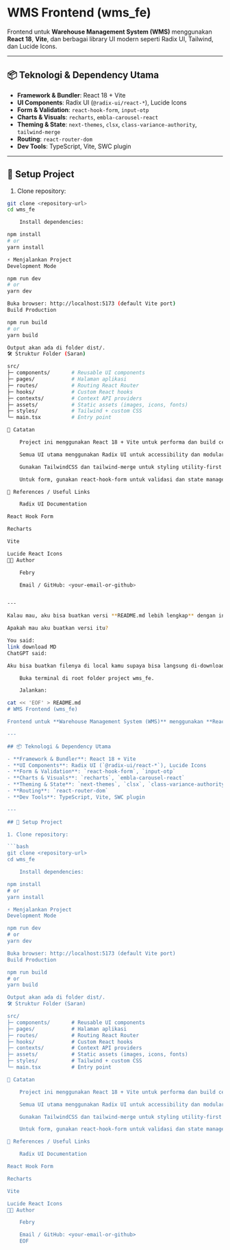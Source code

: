 # WMS Frontend (wms_fe)

Frontend untuk **Warehouse Management System (WMS)** menggunakan **React 18**, **Vite**, dan berbagai library UI modern seperti Radix UI, Tailwind, dan Lucide Icons.

---

## 📦 Teknologi & Dependency Utama

- **Framework & Bundler**: React 18 + Vite
- **UI Components**: Radix UI (`@radix-ui/react-*`), Lucide Icons
- **Form & Validation**: `react-hook-form`, `input-otp`
- **Charts & Visuals**: `recharts`, `embla-carousel-react`
- **Theming & State**: `next-themes`, `clsx`, `class-variance-authority`, `tailwind-merge`
- **Routing**: `react-router-dom`
- **Dev Tools**: TypeScript, Vite, SWC plugin

---

## 🚀 Setup Project

1. Clone repository:

```bash
git clone <repository-url>
cd wms_fe

    Install dependencies:

npm install
# or
yarn install

⚡ Menjalankan Project
Development Mode

npm run dev
# or
yarn dev

Buka browser: http://localhost:5173 (default Vite port)
Build Production

npm run build
# or
yarn build

Output akan ada di folder dist/.
🛠 Struktur Folder (Saran)

src/
├─ components/       # Reusable UI components
├─ pages/            # Halaman aplikasi
├─ routes/           # Routing React Router
├─ hooks/            # Custom React hooks
├─ contexts/         # Context API providers
├─ assets/           # Static assets (images, icons, fonts)
├─ styles/           # Tailwind + custom CSS
└─ main.tsx          # Entry point

📌 Catatan

    Project ini menggunakan React 18 + Vite untuk performa dan build cepat.

    Semua UI utama menggunakan Radix UI untuk accessibility dan modular components.

    Gunakan TailwindCSS dan tailwind-merge untuk styling utility-first dengan class variant management.

    Untuk form, gunakan react-hook-form untuk validasi dan state management ringan.

🔗 References / Useful Links

    Radix UI Documentation

React Hook Form

Recharts

Vite

Lucide React Icons
👨‍💻 Author

    Febry

    Email / GitHub: <your-email-or-github>


---

Kalau mau, aku bisa buatkan versi **README.md lebih lengkap** dengan instruksi **Tailwind setup, environment variables, dan dev tips** supaya tim bisa langsung jalanin project tanpa setup tambahan.  

Apakah mau aku buatkan versi itu?

You said:
link download MD
ChatGPT said:

Aku bisa buatkan filenya di local kamu supaya bisa langsung di-download. Misalnya di Linux/Ubuntu, kamu bisa simpan file README.md dengan perintah berikut:

    Buka terminal di root folder project wms_fe.

    Jalankan:

cat << 'EOF' > README.md
# WMS Frontend (wms_fe)

Frontend untuk **Warehouse Management System (WMS)** menggunakan **React 18**, **Vite**, dan berbagai library UI modern seperti Radix UI, Tailwind, dan Lucide Icons.

---

## 📦 Teknologi & Dependency Utama

- **Framework & Bundler**: React 18 + Vite
- **UI Components**: Radix UI (`@radix-ui/react-*`), Lucide Icons
- **Form & Validation**: `react-hook-form`, `input-otp`
- **Charts & Visuals**: `recharts`, `embla-carousel-react`
- **Theming & State**: `next-themes`, `clsx`, `class-variance-authority`, `tailwind-merge`
- **Routing**: `react-router-dom`
- **Dev Tools**: TypeScript, Vite, SWC plugin

---

## 🚀 Setup Project

1. Clone repository:

```bash
git clone <repository-url>
cd wms_fe

    Install dependencies:

npm install
# or
yarn install

⚡ Menjalankan Project
Development Mode

npm run dev
# or
yarn dev

Buka browser: http://localhost:5173 (default Vite port)
Build Production

npm run build
# or
yarn build

Output akan ada di folder dist/.
🛠 Struktur Folder (Saran)

src/
├─ components/       # Reusable UI components
├─ pages/            # Halaman aplikasi
├─ routes/           # Routing React Router
├─ hooks/            # Custom React hooks
├─ contexts/         # Context API providers
├─ assets/           # Static assets (images, icons, fonts)
├─ styles/           # Tailwind + custom CSS
└─ main.tsx          # Entry point

📌 Catatan

    Project ini menggunakan React 18 + Vite untuk performa dan build cepat.

    Semua UI utama menggunakan Radix UI untuk accessibility dan modular components.

    Gunakan TailwindCSS dan tailwind-merge untuk styling utility-first dengan class variant management.

    Untuk form, gunakan react-hook-form untuk validasi dan state management ringan.

🔗 References / Useful Links

    Radix UI Documentation

React Hook Form

Recharts

Vite

Lucide React Icons
👨‍💻 Author

    Febry

    Email / GitHub: <your-email-or-github>
    EOF
